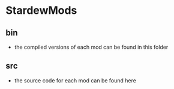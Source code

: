 # StardewMods

## bin
- the compiled versions of each mod can be found in this folder

## src
- the source code for each mod can be found here

